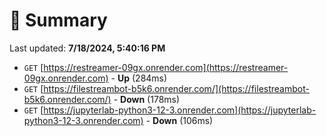 # 📖 Summary
Last updated: **7/18/2024, 5:40:16 PM**

- `GET` [https://restreamer-09gx.onrender.com](https://restreamer-09gx.onrender.com) - **Up** (284ms)
- `GET` [https://filestreambot-b5k6.onrender.com/](https://filestreambot-b5k6.onrender.com/) - **Down** (178ms)
- `GET` [https://jupyterlab-python3-12-3.onrender.com](https://jupyterlab-python3-12-3.onrender.com) - **Down** (106ms)
